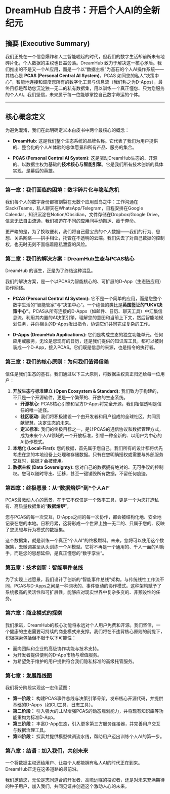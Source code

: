 # DreamHub 白皮书：开启个人AI的全新纪元

## 摘要 (Executive Summary)

我们正处在一个信息爆炸和人工智能崛起的时代，但我们的数字生活却前所未有地碎片化，个人数据的主权也日益旁落。DreamHub 致力于解决这一核心矛盾。我们推出的不是又一个AI应用，而是一个以“数据主权”为基石的个人AI操作系统——其核心是 **PCAS (Personal Central AI System)**。PCAS 如同您的私人“决策中心”，智能地连接和调度您所有的数字化工具与信息流（我们称之为D-Apps），最终目标是帮助您沉淀独一无二的私有数据集，用以训练一个真正懂您、只为您服务的个人AI。我们坚信，未来属于每一位能够掌控自己数字命运的个体。

---
## 核心概念定义

为避免混淆，我们在此明确定义本白皮书中两个最核心的概念：

*   **DreamHub**: 这是我们整个生态系统的品牌名称。它代表了我们为用户提供的、整合化的个人AI体验的总体愿景和所有产品、服务的集合。

*   **PCAS (Personal Central AI System)**: 这是驱动DreamHub生态的、开源的、以数据主权为基础的**技术核心与智能引擎**。它是我们所有技术创新的具体实现，是幕后的英雄。

---

### 第一章：我们面临的困境：数字碎片化与隐私危机

我们每个人的数字身份都被割裂在无数个应用孤岛之中：工作沟通在Slack/Teams，私人聊天在WhatsApp/Telegram，日程安排在Google Calendar，知识沉淀在Notion/Obsidian，文件存储在Dropbox/Google Drive。信息无法自由流通，我们被迫在不同的应用间手动搬运、疲于奔命。

更严峻的是，为了换取便利，我们将自己最宝贵的个人数据——我们的行为、思想、关系网络——拱手相让，托管在不透明的云端。我们失去了对自己数据的控制权，也无时无刻不面临着隐私泄露的风险。

### 第二章：我们的解决方案：DreamHub生态与PCAS核心

DreamHub 的诞生，正是为了终结这种混乱。

我们的解决方案，是一个以PCAS为智能核心的、可扩展的D-App（生态链应用）协作网络。

*   **PCAS (Personal Central AI System):** 它不是一个简单的应用，而是您整个数字生活的“智能管家”与“决策中心”。一个绝佳的类比是**英国签证的“UKVI决策中心”**。PCAS从所有连接的D-Apps（如邮件、日历、聊天工具）中汇集信息流，利用其内置的AI决策引擎，理解您的意图和当前上下文，然后智能地规划任务，并向相关的D-Apps发出指令，协调它们共同完成复杂的工作。

*   **D-Apps (DreamHub Applications):** 它们是构成生态的独立功能单元。任何应用或服务，无论是您现有的日历，还是我们提供的知识库工具，都可以被封装成一个D-App，接入PCAS。它们既是信息的来源，也是指令的执行者。

### 第三章：我们的核心原则：为何我们值得信赖

信任是我们生态的基石。我们通过以下三大原则，将数据主权真正归还给每一位用户：

1.  **开放生态与标准建立 (Open Ecosystem & Standard):** 我们致力于构建的，不只是一个开源软件，更是一个繁荣的、开放的生态系统。
    *   **开源核心:** PCAS核心引擎和官方D-Apps将完全开源，我们相信透明是信任的唯一途径。
    *   **社区驱动:** 我们将积极建设一个由开发者和用户组成的全球社区，共同贡献智慧，决定生态的未来。
    *   **定义标准:** 我们的终极目标之一，是让PCAS的通信协议和数据管理方式，成为未来个人AI领域的一个开放标准，引领一种全新的、以用户为中心的AI协作模式。
2.  **本地化 (Local-First):** 您的数据，首先属于您自己。我们所有的设计都将优先考虑在您的本地设备上处理和存储数据。只有在您明确授权或需要与外部服务交互时，数据才会被使用。
3.  **数据主权 (Data Sovereignty):** 您对自己的数据拥有绝对的、无可争议的控制权。您可以随时导出、迁移，甚至一键销毁所有数据，不留任何痕迹。

### 第四章：终极愿景：从“数据熔炉”到“个人AI”

PCAS最激动人心的愿景，在于它不仅仅是一个效率工具，更是一个为您打造私有、高质量数据集的“**数据熔炉**”。

您与PCAS的每一次交互，D-Apps之间的每一次协作，都会被结构化地、安全地记录在您的本地。日积月累，这将形成一个世界上独一无二的、只属于您的、反映了您思想与行为模式的数据集。

这个数据集，就是训练一个真正“个人AI”的终极燃料。未来，您将可以使用这个数据集，去微调甚至从头训练一个AI模型。它将不再是一个通用的、千人一面的AI助手，而是您的思想延伸，是真正懂您的“数字孪生”。

### 第五章：技术创新：智能事件总线

为了实现上述愿景，我们设计了创新的“智能事件总线”架构。与传统线性工作流不同，PCAS与D-Apps之间是一种网状的、事件驱动的协作模式。这种架构赋予了系统极高的灵活性和可扩展性，能够应对现实世界中复杂多变的、非预设性的任务。

### 第六章：商业模式的探索

我们承诺，DreamHub的核心功能将永远对个人用户免费和开源。我们坚信，一个健康的生态需要可持续的商业模式来支撑。我们将在不违背核心原则的前提下，积极探索包括但不限于以下可能性：
*   面向团队和企业的高级协作功能与技术支持。
*   为开发者提供便利的D-App市场与增值服务。
*   为希望免于维护的用户提供符合我们隐私标准的高级托管服务。

### 第七章：发展路线图

我们将分阶段实现这一宏伟蓝图：
*   **第一阶段：** 构建PCAS事件总线与决策引擎骨架，发布核心开源代码，并提供基础的D-Apps（如CLI工具、日志工具）。
*   **第二阶段：** 引入强大的LLM增强PCAS的动态规划能力，并将现有知识库等功能重构为标准D-App。
*   **第三阶段：** 丰富D-App生态，引入更多第三方服务连接器，并完善用户交互与数据治理工具。
*   **第四阶段：** 探索并提供模型微调流水线，帮助用户迈出训练个人AI的第一步。

### 第八章：结语：加入我们，共创未来

一个将数据主权还给用户、让每个人都能拥有私人AI的时代正在到来。DreamHub正走在这条道路的最前沿。

我们邀请您，无论是志同道合的开发者、高瞻远瞩的投资者，还是对未来充满期待的种子用户，加入我们，共同见证并创造这个激动人心的未来。